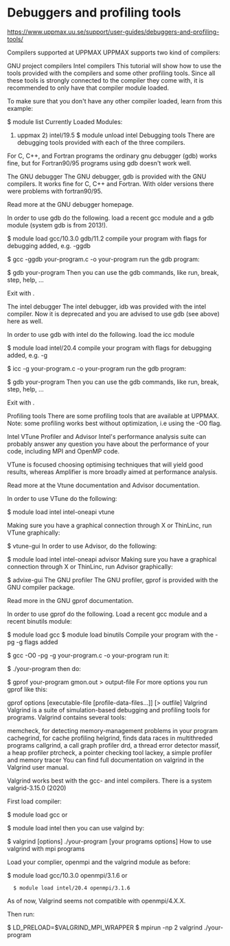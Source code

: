 # Debuggers and profiling tools
https://www.uppmax.uu.se/support/user-guides/debuggers-and-profiling-tools/

Compilers supported at UPPMAX
UPPMAX supports two kind of compilers:

GNU project compilers
Intel compilers
This tutorial will show how to use the tools provided with the compilers and some other profiling tools. Since all these tools is strongly connected to the compiler they come with, it is recommended to only have that compiler module loaded.

To make sure that you don't have any other compiler loaded, learn from this example:

$ module list
Currently Loaded Modules:
  1)  uppmax    2) intel/19.5
$ module unload intel
Debugging tools
There are debugging tools provided with each of the three compilers.

For C, C++, and Fortran programs the ordinary gnu debugger (gdb) works fine, but for Fortran90/95 programs using gdb doesn't work well. 

The GNU debugger
The GNU debugger, gdb is provided with the GNU compilers. It works fine for C, C++ and Fortran. With older versions there were problems with fortran90/95.

Read more at the GNU debugger homepage.

In order to use gdb do the following.
load a recent gcc module and a gdb module (system gdb is from 2013!). 

$ module load gcc/10.3.0 gdb/11.2
compile your program with flags for debugging added, e.g. -ggdb

$ gcc -ggdb your-program.c -o your-program
run the gdb program:

$ gdb your-program
Then you can use the gdb commands, like run, break, step, help, ...

Exit with <Ctrl-D>.

The intel debugger
The intel debugger, idb was provided with the intel compiler. Now it is deprecated and you are advised to use gdb (see above) here as well. 

In order to use gdb with intel do the following.
load the icc module

$ module load intel/20.4
compile your program with flags for debugging added, e.g. -g

$ icc -g your-program.c -o your-program
run the gdb program:

$ gdb your-program
Then you can use the gdb commands, like run, break, step, help, ...

Exit with <Ctrl-D>.

Profiling tools
There are some profiling tools that are available at UPPMAX. Note: some profiling works best without optimization, i.e using the -O0 flag.

Intel VTune Profiler and Advisor
Intel's performance analysis suite can probably answer any question you have about the performance of your code, including MPI and OpenMP code.

VTune is focused choosing optimising techniques that will yield good results, whereas Amplifier is more broadly aimed at performance analysis.

Read more at the Vtune documentation and Advisor documentation.

In order to use VTune do the following:

$ module load intel intel-oneapi vtune

Making sure you have a graphical connection through X or ThinLinc, run VTune graphically:

$ vtune-gui
In order to use Advisor, do the following:

$ module load intel intel-oneapi advisor
Making sure you have a graphical connection through X or ThinLinc, run Advisor graphically:

$ advixe-gui
The GNU profiler
The GNU profiler, gprof is provided with the GNU compiler package.

Read more in the GNU gprof documentation.

In order to use gprof do the following.
Load a recent gcc module and a recent binutils module:

$ module load gcc
$ module load binutils
Compile your program with the -pg -g flags added

$ gcc -O0 -pg -g your-program.c -o your-program
run it:

$ ./your-program
then do:

$ gprof your-program gmon.out > output-file
For more options you run gprof like this:

gprof options [executable-file [profile-data-files…]] [> outfile]
Valgrind
Valgrind is a suite of simulation-based debugging and profiling tools for programs.
Valgrind contains several tools:

memcheck, for detecting memory-management problems in your program
cachegrind, for cache profiling
helgrind, finds data races in multithreded programs
callgrind, a call graph profiler
drd, a thread error detector
massif, a heap profiler
ptrcheck, a pointer checking tool
lackey, a simple profiler and memory tracer
You can find full documentation on valgrind in the Valgrind user manual. 

Valgrind works best with the gcc- and intel compilers. There is a system valgrid-3.15.0 (2020)

First load compiler:

$ module load gcc 
or

$ module load intel 
then you can use valgind by:

$ valgrind [options] ./your-program [your programs options]
How to use valgrind with mpi programs

Load your complier, openmpi and the valgrind module as before:


$ module load gcc/10.3.0 openmpi/3.1.6
or 

      $ module load intel/20.4 openmpi/3.1.6
As of now, Valgrind seems not compatible with openmpi/4.X.X.

Then run:

$ LD_PRELOAD=$VALGRIND_MPI_WRAPPER
$ mpirun -np 2 valgrind ./your-program

